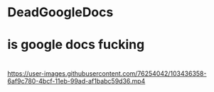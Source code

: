 # DeadGoogleDocs
# is google docs fucking
#
https://user-images.githubusercontent.com/76254042/103436358-6af9c780-4bcf-11eb-99ad-af1babc59d36.mp4
